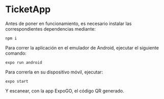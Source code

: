 # TicketApp

Antes de poner en funcionamiento, es necesario instalar las correspondientes dependencias mediante:

```
npm i
```


Para correr la aplicación en el emulador de Android, ejecutar el siguiente comando:

```
expo run android
```

Para correrla en su dispositivo móvil, ejecutar:

```
expo start
```

Y escanear, con la app ExpoGO, el código QR generado.